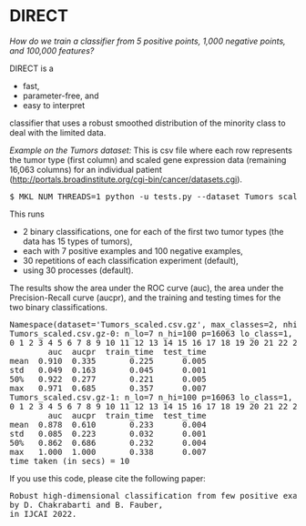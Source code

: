 # DIRECT
<i>How do we train a classifier from 5 positive points, 1,000 negative points, and 100,000 features?</i>

DIRECT is a 
* fast,
* parameter-free, and
* easy to interpret

classifier that uses a robust smoothed distribution of the minority class to deal with the limited data.

<i>Example on the Tumors dataset:</i>
This is csv file where each row represents the tumor type (first column) and scaled gene expression data (remaining 16,063 columns) for an individual patient (http://portals.broadinstitute.org/cgi-bin/cancer/datasets.cgi).

<pre>
$ MKL_NUM_THREADS=1 python -u tests.py --dataset Tumors_scaled.csv.gz --nlo 7 --nhi 100 --max_classes 2
</pre>
This runs 
* 2 binary classifications, one for each of the first two tumor types (the data has 15 types of tumors),
* each with 7 positive examples and 100 negative examples,
* 30 repetitions of each classification experiment (default),
* using 30 processes (default).

The results show the area under the ROC curve (auc), the area under the Precision-Recall curve (aucpr), and the training and testing times for the two binary classifications.
<pre>
Namespace(dataset='Tumors_scaled.csv.gz', max_classes=2, nhi=[100], nlo=[7], num_procs=30, num_repeats=30, seed=0, use_K=False)
Tumors_scaled.csv.gz-0: n_lo=7 n_hi=100 p=16063 lo_class=1, num points in lo=11, num points in hi=187
0 1 2 3 4 5 6 7 8 9 10 11 12 13 14 15 16 17 18 19 20 21 22 23 24 25 26 27 28 29
        auc  aucpr  train_time  test_time
mean  0.910  0.335       0.225      0.005
std   0.049  0.163       0.045      0.001
50%   0.922  0.277       0.221      0.005
max   0.971  0.685       0.357      0.007
Tumors_scaled.csv.gz-1: n_lo=7 n_hi=100 p=16063 lo_class=1, num points in lo=10, num points in hi=188
0 1 2 3 4 5 6 7 8 9 10 11 12 13 14 15 16 17 18 19 20 21 22 23 24 25 26 27 28 29
        auc  aucpr  train_time  test_time
mean  0.878  0.610       0.233      0.004
std   0.085  0.223       0.032      0.001
50%   0.862  0.686       0.232      0.004
max   1.000  1.000       0.338      0.007
time taken (in secs) = 10
</pre>

If you use this code, please cite the following paper:
<pre>
Robust high-dimensional classification from few positive examples,
by D. Chakrabarti and B. Fauber,
in IJCAI 2022.
</pre>
